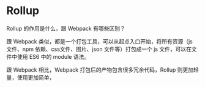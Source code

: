 # Rollup

Rollup 的作用是什么，跟 Webpack 有哪些区别？

跟 Webpack 类似，都是一个打包工具，可以从起点入口开始，将所有资源（js 文件、npm 依赖、css文件、图片、json 文件等）打包成一个 js 文件，可以在文件中使用 ES6 中的 module 语法。

跟 Webpack 相比，Webpack 打包后的产物包含很多冗余代码，Rollup 则更加轻量，使用更加简单，